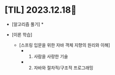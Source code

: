 # [TIL] 2023.12.18📒

* [알고리즘 풀기]
  *
  
* [이론 학습]
  * [스프링 입문을 위한 자바 객체 지향의 원리와 이해]
    * 001. 사람을 사랑한 기술
    * 002. 자바와 절차적/구조적 프로그래밍